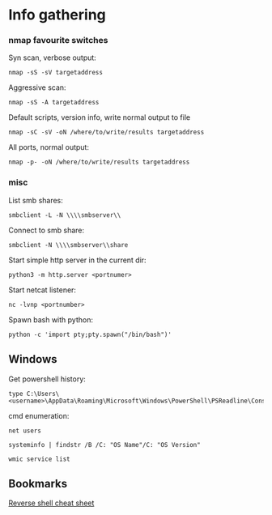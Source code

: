 # Info gathering

### nmap favourite switches
Syn scan, verbose output:
```
nmap -sS -sV targetaddress
```

Aggressive scan:
```
nmap -sS -A targetaddress
```

Default scripts, version info, write normal output to file
```
nmap -sC -sV -oN /where/to/write/results targetaddress
```

All ports, normal output:
```
nmap -p- -oN /where/to/write/results targetaddress
```

### misc

List smb shares:
```
smbclient -L -N \\\\smbserver\\
```

Connect to smb share:
```
smbclient -N \\\\smbserver\\share
```

Start simple http server in the current dir:
```
python3 -m http.server <portnumer>
```

Start netcat listener:
```
nc -lvnp <portnumber>
```

Spawn bash with python:
```
python -c 'import pty;pty.spawn("/bin/bash")'
```

## Windows

Get powershell history:
```
type C:\Users\<username>\AppData\Roaming\Microsoft\Windows\PowerShell\PSReadline\ConsoleHost_history.txt
```

cmd enumeration:
```
net users

systeminfo | findstr /B /C: "OS Name"/C: "OS Version"

wmic service list
```

## Bookmarks
[Reverse shell cheat sheet](https://pentestmonkey.net/cheat-sheet/shells/reverse-shell-cheat-sheet)

